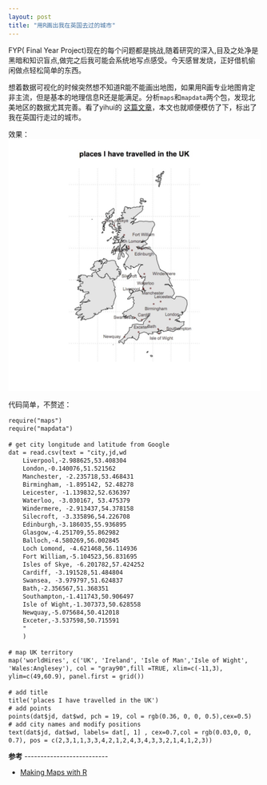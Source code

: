 ```yaml
---
layout: post
title: "用R画出我在英国去过的城市"
---
```


FYP( Final Year Project)现在的每个问题都是挑战,随着研究的深入,目及之处净是黑暗和知识盲点,做完之后我可能会系统地写点感受。今天感冒发烧，正好借机偷闲做点轻松简单的东西。

想着数据可视化的时候突然想不知道R能不能画出地图，如果用R画专业地图肯定非主流，但是基本的地理信息R还是能满足。分析```maps```和```mapdata```两个包，发现北美地区的数据尤其完善。看了yihui的 [这篇文章](http://yihui.name/cn/2008/10/china-map-and-city-locastions-with-r/)，本文也就顺便模仿了下，标出了我在英国行走过的城市。

效果：
<img src="/images/posts/Rmap.jpg">

代码简单，不赘述：

```
require("maps")
require("mapdata")

# get city longitude and latitude from Google
dat = read.csv(text = "city,jd,wd
    Liverpool,-2.988625,53.408304
    London,-0.140076,51.521562
    Manchester, -2.235718,53.468431
    Birmingham, -1.895142, 52.48278
    Leicester, -1.139832,52.636397
    Waterloo, -3.030167, 53.475379
    Windermere, -2.913437,54.378158
    Silecroft, -3.335896,54.226708
    Edinburgh,-3.186035,55.936895
    Glasgow,-4.251709,55.862982
    Balloch,-4.580269,56.002845
    Loch Lomond, -4.621468,56.114936
    Fort William,-5.104523,56.831695
    Isles of Skye, -6.201782,57.424252
    Cardiff, -3.191528,51.484804
    Swansea, -3.979797,51.624837
    Bath,-2.356567,51.368351
    Southampton,-1.411743,50.906497
    Isle of Wight,-1.307373,50.628558
    Newquay,-5.075684,50.412018
    Exceter,-3.537598,50.715591
    "
    )

# map UK territory
map('worldHires', c('UK', 'Ireland', 'Isle of Man','Isle of Wight', 'Wales:Anglesey'), col = "gray90",fill =TRUE, xlim=c(-11,3), ylim=c(49,60.9), panel.first = grid())

# add title
title('places I have travelled in the UK')
# add points
points(dat$jd, dat$wd, pch = 19, col = rgb(0.36, 0, 0, 0.5),cex=0.5)
# add city names and modify positions
text(dat$jd, dat$wd, labels= dat[, 1] , cex=0.7,col = rgb(0.03,0, 0, 0.7), pos = c(2,3,1,1,3,3,4,2,1,2,4,3,4,3,3,2,1,4,1,2,3))    

```

**参考** --------------------------

* [Making Maps with R](http://www.molecularecologist.com/2012/09/making-maps-with-r/)



